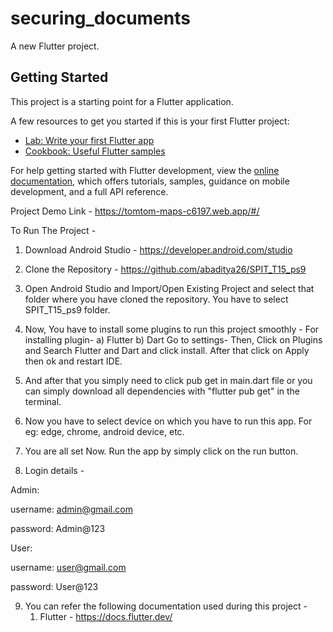 # securing_documents

A new Flutter project.

## Getting Started

This project is a starting point for a Flutter application.

A few resources to get you started if this is your first Flutter project:

- [Lab: Write your first Flutter app](https://docs.flutter.dev/get-started/codelab)
- [Cookbook: Useful Flutter samples](https://docs.flutter.dev/cookbook)

For help getting started with Flutter development, view the
[online documentation](https://docs.flutter.dev/), which offers tutorials,
samples, guidance on mobile development, and a full API reference.



Project Demo Link - https://tomtom-maps-c6197.web.app/#/


To Run The Project -
1. Download Android Studio - https://developer.android.com/studio

2. Clone the Repository - https://github.com/abaditya26/SPIT_T15_ps9

3. Open Android Studio and Import/Open Existing Project and select that folder where you have cloned the repository. You have to select SPIT_T15_ps9 folder.

4. Now, You have to install some plugins to run this project smoothly -
    For installing plugin-
        a) Flutter
        b) Dart
    Go to settings-
    Then, Click on Plugins and Search Flutter and Dart and click install.
    After that click on Apply then ok and restart IDE.
   
5. And after that you simply need to click pub get in main.dart file or you can simply download all dependencies with "flutter pub get" in the terminal.

6. Now you have to select device on which you have to run this app. For eg: edge, chrome, android device, etc.

7. You are all set Now. Run the app by simply click on the run button.

8. Login details - 

Admin:

username: admin@gmail.com

password: Admin@123

User:

username: user@gmail.com

password: User@123

9. You can refer the following documentation used during this project -
    1. Flutter - https://docs.flutter.dev/
    
   
